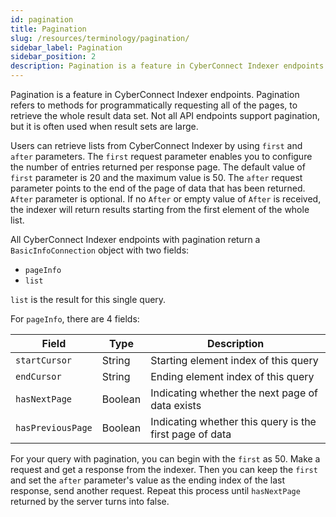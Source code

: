 ```yaml
---
id: pagination
title: Pagination
slug: /resources/terminology/pagination/
sidebar_label: Pagination
sidebar_position: 2
description: Pagination is a feature in CyberConnect Indexer endpoints. Pagination refers to methods for programmatically requesting all of the pages, to retrieve the whole result data set.
---
```


Pagination is a feature in CyberConnect Indexer endpoints. Pagination refers to methods for programmatically requesting all of the pages, to retrieve the whole result data set. Not all API endpoints support pagination, but it is often used when result sets are large. 

Users can retrieve lists from CyberConnect Indexer by using `first` and `after` parameters. The `first` request parameter enables you to configure the number of entries returned per response page. The default value of `first` parameter is 20 and the maximum value is 50. The `after` request parameter points to the end of the page of data that has been returned. `After` parameter is optional. If no `After` or empty value of `After` is received, the indexer will return results starting from the first element of the whole list.

All CyberConnect Indexer endpoints with pagination return a `BasicInfoConnection` object with two fields:

* `pageInfo`
* `list`

`list` is the result for this single query. 

For `pageInfo`, there are 4 fields:

| Field             | Type    | Description                                             |
|-------------------|---------|---------------------------------------------------------|
| `startCursor`     | String  | Starting element index of this query                    |
| `endCursor`       | String  | Ending element index of this query                      |
| `hasNextPage`     | Boolean | Indicating whether the next page of data exists         |
| `hasPreviousPage` | Boolean | Indicating whether this query is the first page of data |

For your query with pagination, you can begin with the `first` as 50. Make a request and get a response from the indexer. Then you can keep the `first` and set the `after` parameter's value as the ending index of the last response, send another request. Repeat this process until `hasNextPage` returned by the server turns into false.
